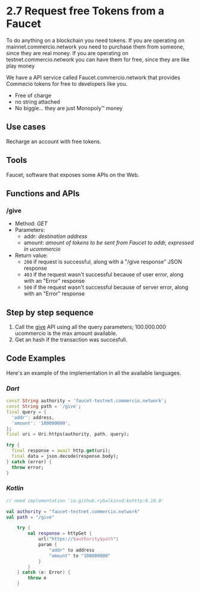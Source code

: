 # 2.7 Request free Tokens from a Faucet

To do anything on a blockchain you need tokens. 
If you are operating on mainnet.commercio.network you need to purchase them from someone, since they are real money.
If you are operating on testnet.commercio.network you can have them for free, since they are like play money

We have a API service called Faucet.commercio.network that provides Commecio tokens for free to developers like you.

- Free of charge
- no string attached
- No biggie... they are just Monopoly™ money

## Use cases

Recharge an account with free tokens.

## Tools

Faucet, software that exposes some APIs on the Web.

## Functions and APIs

### /give

- Method: *GET*
- Parameters:
  - addr: *destination address*
  - amount: *amount of tokens to be sent from Faucet to addr, expressed in ucommercio*
- Return value:
  - `200` if request is successful, along with a "/give response" JSON response
  - `403` if the request wasn't successful because of user error, along with an "Error" response
  - `500` if the request wasn't successful because of server error, along with an "Error" response

## Step by step sequence

1. Call the [give](#/give) API using all the query parameters; 100.000.000 ucommercio is the max amount available.
2. Get an hash if the transaction was succesfull.

## Code Examples

Here's an example of the implementation in all the available languages.

### _Dart_

```dart
const String authority = 'faucet-testnet.commercio.network';
const String path = '/give';
final query = {
  'addr': address,
  'amount': '100000000',
};
final uri = Uri.https(authority, path, query);

try {
  final response = await http.get(uri);
  final data = json.decode(response.body);
} catch (error) {
  throw error;
}
```
### _Kotlin_

```kotlin
// need implementation 'io.github.rybalkinsd:kohttp:0.10.0'

val authority = "faucet-testnet.commercio.network"
val path = "/give"

    try {
        val response = httpGet {
            url("https://$authority$path")
            param {
                "addr" to address
                "amount" to "100000000"
            }
        }
    } catch (e: Error) {
        throw e
    }
```